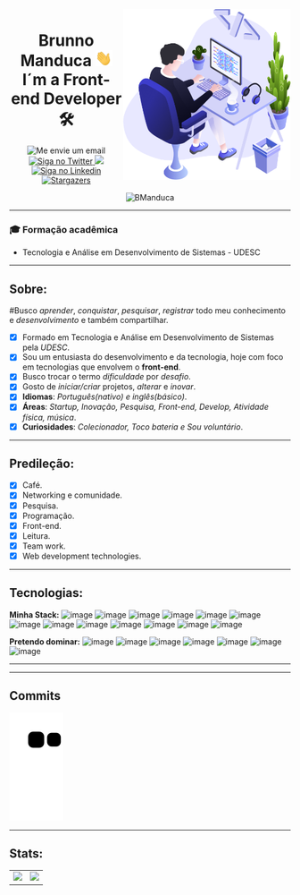 <img align="right" src="https://github.com/BManduca/BManduca/blob/main/imagens/user.png?raw=true" width="300"/>

<h1 align="center"> 
  Brunno Manduca <img src="/assets/Hi.gif" width="30px"> <br> I´m a Front-end Developer 🛠
</h1>

<p align="center">
  <a>
    <img alt="Me envie um email" src="https://img.shields.io/badge/-Gmail-c14438?style=flat-square&logo=Gmail&logoColor=white&link=mailto:brunnomanducarfe@gmail.com">
  </a>
  
  <a href="https://twitter.com/BrunnoPrr">
    <img alt="Siga no Twitter" src="https://img.shields.io/badge/-Twitter-1ca0f1?style=flat-square&labelColor=1ca0f1&logo=twitter&logoColor=white&link=https://twitter.com/BrunnoPrr">
  </a>

   <a href="https://instagram.com/brunnomanduca" alt="Instagram">
    <img src="https://img.shields.io/badge/-Instagram-DF0174?style=flat-square&labelColor=DF0174&logo=instagram&logoColor=white&link=https://instagram.com/brunnomanduca"/>   </a>

  <a href="https://www.linkedin.com/in/brunno-manduca-b97080118/">
    <img alt="Siga no Linkedin" src="https://img.shields.io/badge/-LinkedIn-blue?style=flat-square&logo=Linkedin&logoColor=white&link=https://www.linkedin.com/in/brunno-manduca-b97080118/">
  </a>

  <a href="https://app.rocketseat.com.br/me/brunno-manduca-1567308643">
    <img alt="Stargazers" src="https://img.shields.io/badge/Blog-Rocketseat-%237159c1?style=flat&logo=ghost">
  </a>  
  
</p>
  

<p align="center"> <img src="https://komarev.com/ghpvc/?username=BManduca" alt="BManduca" /> </p>



---

### :mortar_board: Formação acadêmica
  - Tecnologia e Análise em Desenvolvimento de Sistemas - UDESC

---

 <h2> Sobre: </h2>

 #Busco *aprender*, *conquistar*, *pesquisar*, *registrar* todo meu conhecimento e *desenvolvimento* e também compartilhar.

- [x] Formado em Tecnologia e Análise em Desenvolvimento de Sistemas pela *UDESC*.
- [x] Sou um entusiasta do desenvolvimento e da tecnologia, hoje com foco em tecnologias que envolvem o **front-end**.
- [x] Busco trocar o termo *dificuldade* por *desafio*.
- [x] Gosto de *iniciar/criar* projetos, *alterar* e *inovar*.
- [x] **Idiomas**: *Português(nativo) e inglês(básico)*.
- [x] **Áreas**: *Startup, Inovação, Pesquisa, Front-end, Develop, Atividade física, música*.
- [x] **Curiosidades**: *Colecionador, Toco bateria e Sou voluntário*.

---

<h2> Predileção: </h2>

- [x] Café.
- [x] Networking e comunidade.
- [x] Pesquisa.
- [x] Programação.
- [x] Front-end.
- [x] Leitura.
- [x] Team work.
- [X] Web development technologies.

---

<h2>Tecnologias: </h2>

**Minha Stack:**
![image](https://img.shields.io/badge/HTML5-E34F26?style=for-the-badge&logo=html5&logoColor=white)
![image](https://img.shields.io/badge/CSS3-1572B6?style=for-the-badge&logo=css3&logoColor=white)
![image](https://img.shields.io/badge/Bootstrap-563D7C?style=for-the-badge&logo=bootstrap&logoColor=white)
![image](https://img.shields.io/badge/TypeScript-007ACC?style=for-the-badge&logo=typescript&logoColor=white)
![image](https://img.shields.io/badge/JavaScript-F7DF1E?style=for-the-badge&logo=javascript&logoColor=black)
![image](https://img.shields.io/badge/Sass-CC6699?style=for-the-badge&logo=sass&logoColor=white)
![image](https://img.shields.io/badge/React-20232A?style=for-the-badge&logo=react&logoColor=61DAFB)
![image](https://img.shields.io/badge/Visual_Studio_Code-0078D4?style=for-the-badge&logo=visual%20studio%20code&logoColor=white)
![image](https://img.shields.io/badge/sublime_text-%23575757.svg?&style=for-the-badge&logo=sublime-text&logoColor=important)
![image](https://img.shields.io/badge/Trello-0052CC?style=for-the-badge&logo=trello&logoColor=white)
![image](https://img.shields.io/badge/Notion-000000?style=for-the-badge&logo=notion&logoColor=white)
![image](https://img.shields.io/badge/Yarn-2C8EBB?style=for-the-badge&logo=yarn&logoColor=white)
![image](https://img.shields.io/badge/Git-F05032?style=for-the-badge&logo=git&logoColor=white)


**Pretendo dominar:**
![image](https://img.shields.io/badge/React_Native-20232A?style=for-the-badge&logo=react&logoColor=61DAFB)
![image](https://img.shields.io/badge/Node.js-339933?style=for-the-badge&logo=nodedotjs&logoColor=white)
![image](https://img.shields.io/badge/Vue.js-35495E?style=for-the-badge&logo=vuedotjs&logoColor=4FC08D)
![image](https://img.shields.io/badge/next.js-000000?style=for-the-badge&logo=nextdotjs&logoColor=white)
![image](https://img.shields.io/badge/firebase-ffca28?style=for-the-badge&logo=firebase&logoColor=black)
![image](https://img.shields.io/badge/Supabase-181818?style=for-the-badge&logo=supabase&logoColor=white)
![image](https://img.shields.io/badge/Amazon_AWS-232F3E?style=for-the-badge&logo=amazon-aws&logoColor=white)

---

<!-- <p align="left"><img src="https://github.com/devicons/devicon/blob/master/icons/react/react-original-wordmark.svg" alt="react" width="20" height="20"/></p>
<img src="https://devicons.github.io/devicon/devicon.git/icons/html5/html5-original-wordmark.svg" alt="html5" width="20" height="20"/> 
<img src="https://devicons.github.io/devicon/devicon.git/icons/javascript/javascript-original.svg" alt="javascript" width="20" height="20"/>
<img src="https://devicons.github.io/devicon/devicon.git/icons/typescript/typescript-original.svg" alt="typescript" width="20" height="20"/>
<img src="https://devicons.github.io/devicon/devicon.git/icons/mongodb/mongodb-original-wordmark.svg" alt="mongodb" width="20" height="20"/>
<img src="https://devicons.github.io/devicon/devicon.git/icons/mysql/mysql-original-wordmark.svg" alt="mysql" width="20" height="20"/> 
<img src="https://devicons.github.io/devicon/devicon.git/icons/nodejs/nodejs-original-wordmark.svg" alt="nodejs" width="20" height="20"/>

<div align="center">  
  <h2>Networking: </h2>
  
  <a href="https://instagram.com/brunnomanduca" target="_blank"><img src="https://img.icons8.com/fluent/64/000000/instagram-new.png" target="_blank"></a>
  <a href="https://twitter.com/BrunnoPrr" target="_blank"><img src="https://img.icons8.com/color/64/000000/twitter--v1.png" target="_blank"></a>
  <a href = "mailto:brunnomanducarfe@gmail.com"><img src="https://img.icons8.com/fluent/64/000000/gmail.png" target="_blank"></a>
  <a href="https://www.linkedin.com/in/brunno-manduca-b97080118/" target="_blank"><img src="https://img.icons8.com/fluent/64/000000/linkedin.png" target="_blank"></a>
  <a href="https://app.rocketseat.com.br/me/brunno-manduca-1567308643" target="_blank"><img src="https://img.icons8.com/nolan/64/launchpad.png" target="_blank"></a>
</div>

<p align="center" href="https://github.com/BManduca">
  <img height="180em" src="https://github-readme-stats.vercel.app/api?username=BManduca&count_private=true&theme=radical&show_icons=true" />
  <img height="180em" src="https://github-readme-stats.vercel.app/api/top-langs/?username=BManduca&theme=radical&layout=compact" />
</p>

-->

---

<h2> Commits </h2>

![Snake animation](https://github.com/BManduca/BManduca/blob/output/github-contribution-grid-snake.svg)

---

<h2>Stats:</h2>

<!--
![Brunno github stats](https://github-readme-stats.vercel.app/api?username=BManduca&show_icons=true&theme=radical)

[![Top Langs](https://github-readme-stats.vercel.app/api/top-langs/?username=BManduca&theme=radical&hide=PlpgSQL,jupyter%20notebook,html)](https://github.com/anuraghazra/github-readme-stats)
-->

<p align="center">
  <table align='center'>
    <row>
      <td>
       <!--Card-->
        <img height='172' src='https://github-readme-stats.vercel.app/api/top-langs/?username=BManduca&layout=compact&theme=dark'>
      </td>
      <td>
        <img height='172' src='https://github-readme-stats.vercel.app/api?username=BManduca&show_icons=true&theme=dark'>
      </td>
    </row>
  </table>
</p>

